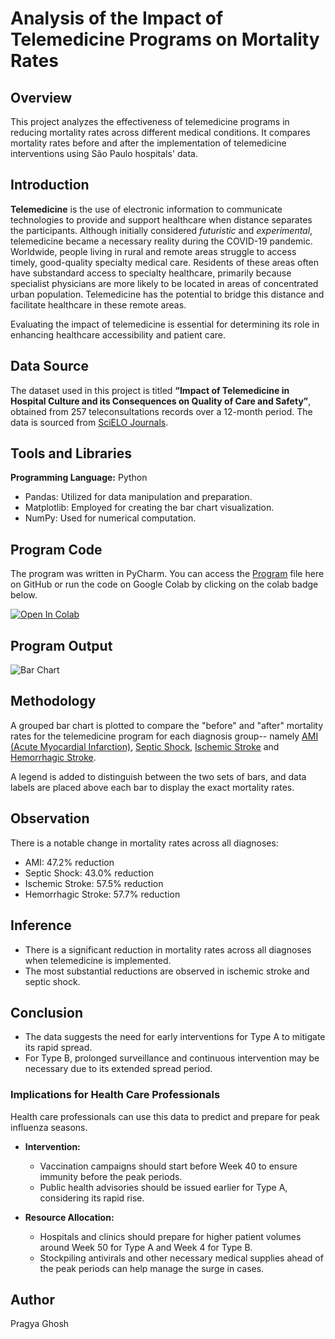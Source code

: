# Analysis of the Impact of Telemedicine Programs on Mortality Rates

## Overview
This project analyzes the effectiveness of telemedicine programs in reducing mortality rates across different medical conditions. It compares mortality rates before and after the implementation of telemedicine interventions using São Paulo hospitals' data.

## Introduction
**Telemedicine** is the use of electronic information to communicate technologies to provide and support healthcare when distance separates the participants. Although initially considered *futuristic* and *experimental*, telemedicine became a necessary reality during the COVID-19 pandemic. Worldwide, people living in rural and remote areas struggle to access timely, good-quality specialty medical care. Residents of these areas often have substandard access to specialty healthcare, primarily because specialist physicians are more likely to be located in areas of concentrated urban population. Telemedicine has the potential to bridge this distance and facilitate healthcare in these remote areas.

Evaluating the impact of telemedicine is essential for determining its role in enhancing healthcare accessibility and patient care.

## Data Source
The dataset used in this project is titled **“Impact of Telemedicine in Hospital Culture and its Consequences on Quality of Care and Safety”**, obtained from 257 teleconsultations records over a 12-month period. The data is sourced from [SciELO Journals](https://scielo.figshare.com/articles/dataset/Impact_of_telemedicine_in_hospital_culture_and_its_consequences_on_quality_of_care_and_safety/20029458/1?file=35773332).

## Tools and Libraries
**Programming Language:** Python
- Pandas: Utilized for data manipulation and preparation.
- Matplotlib: Employed for creating the bar chart visualization.
- NumPy: Used for numerical computation.

## Program Code
The program was written in PyCharm. You can access the [Program](Program) file here on GitHub or run the code on Google Colab by clicking on the colab badge below.

[![Open In Colab](https://colab.research.google.com/assets/colab-badge.svg)](https://colab.research.google.com/drive/1ggGqNibgKQZT--O2zrj_yqlpQfhImVpS)

## Program Output
![Bar Chart](https://github.com/user-attachments/assets/340d3af3-ae70-4da6-82df-36e68765195c)

## Methodology
A grouped bar chart is plotted to compare the "before" and "after" mortality rates for the telemedicine program for each diagnosis group-- namely [AMI (Acute Myocardial Infarction)](https://en.wikipedia.org/wiki/Myocardial_infarction), [Septic Shock](https://en.wikipedia.org/wiki/Septic_shock), [Ischemic Stroke](https://en.wikipedia.org/wiki/Stroke#Classification) and [Hemorrhagic Stroke](https://en.wikipedia.org/wiki/Stroke#Classification).

A legend is added to distinguish between the two sets of bars, and data labels are placed above each bar to display the exact mortality rates.

## Observation
There is a notable change in mortality rates across all diagnoses:
  - AMI: 47.2% reduction
  - Septic Shock: 43.0% reduction
  - Ischemic Stroke: 57.5% reduction
  - Hemorrhagic Stroke: 57.7% reduction

## Inference
- There is a significant reduction in mortality rates across all diagnoses when telemedicine is implemented.
- The most substantial reductions are observed in ischemic stroke and septic shock.

## Conclusion
- The data suggests the need for early interventions for Type A to mitigate its rapid spread.
- For Type B, prolonged surveillance and continuous intervention may be necessary due to its extended spread period.

### Implications for Health Care Professionals
Health care professionals can use this data to predict and prepare for peak influenza seasons.

- **Intervention:**
  - Vaccination campaigns should start before Week 40 to ensure immunity before the peak periods.
  - Public health advisories should be issued earlier for Type A, considering its rapid rise.
    
- **Resource Allocation:**
  - Hospitals and clinics should prepare for higher patient volumes around Week 50 for Type A and Week 4 for Type B.
  - Stockpiling antivirals and other necessary medical supplies ahead of the peak periods can help manage the surge in cases.

## Author
Pragya Ghosh

